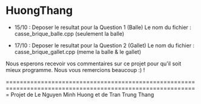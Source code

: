 HuongThang
=============================================================================================================

- 15/10 : Deposer le resultat pour la Question 1 (Balle)
  	  Le nom du fichier : casse_brique_balle.cpp (seulement la balle)


- 17/10 : Deposer le resultat pour la Question 2 (Gallet)
  	  Le nom du fichier : casse_brique_gallet.cpp (meme la balle & le gallet)


Nous esperons recevoir vos commentaires sur ce projet pour qu'il soit mieux programme. Nous vous remercions beaucoup :) !  

















=============================================================================================================
Projet de Le Nguyen Minh Huong et de Tran Trung Thang
